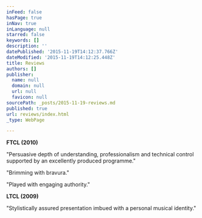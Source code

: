 ```yaml
---
inFeed: false
hasPage: true
inNav: true
inLanguage: null
starred: false
keywords: []
description: ''
datePublished: '2015-11-19T14:12:37.766Z'
dateModified: '2015-11-19T14:12:25.448Z'
title: Reviews
authors: []
publisher:
  name: null
  domain: null
  url: null
  favicon: null
sourcePath: _posts/2015-11-19-reviews.md
published: true
url: reviews/index.html
_type: WebPage

---
```

**FTCL (2010)**

"Persuasive depth of understanding, professionalism and technical control supported by an excellently produced programme."

"Brimming with bravura."

"Played with engaging authority."

**LTCL (2009)**

"Stylistically assured presentation imbued with a personal musical identity."